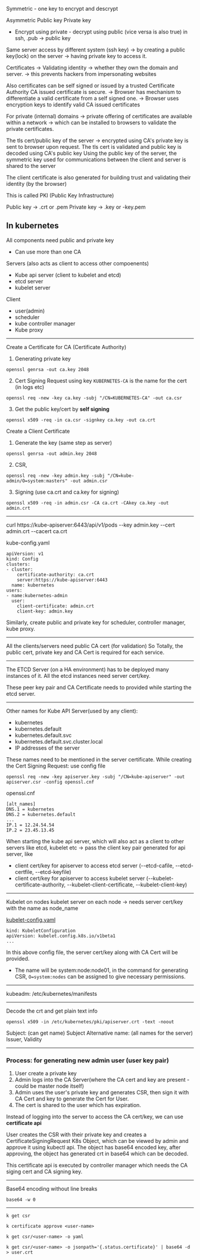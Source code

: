 

Symmetric - one key to encrypt and descrypt

Asymmetric
Public key
Private key

- Encrypt using private - decrypt using public (vice versa is also true)
in ssh, .pub -> public key

Same server access by different system (ssh key)
 -> by creating a public key(lock) on the server
 -> having private key to access it.

Certificates -> Validating identity -> whether they own the domain and server.
-> this prevents hackers from impersonating websites

Also certificates can be self signed or issued by a trusted Certificate Authority
CA issued certificate is secure. -> Browser has mechanism to differentiate a valid certificate from a self signed one.
-> Browser uses encryption keys to identify valid CA issued certificates

For private (internal) domains -> private offering of certificates are available within a network -> which can be installed to browsers to validate the private certificates.

The tls cert/public key of the server -> encrypted using CA's private key is sent to browser upon request.
The tls cert is validated and public key is decoded using CA's public key
Using the public key of the server, the symmetric key used for communications between the client and server is shared to the server

The client certificate is also generated for building trust and validating their identity (by the browser)

This is called PKI (Public Key Infrastructure)

Public key -> .crt or .pem
Private key -> .key or -key.pem

## In kubernetes
All components need public and private key
- Can use more than one CA

Servers (also acts as client to access other compoenents)
- Kube api server (client to kubelet and etcd)
- etcd server
- kubelet server

Client
- user(admin)
- scheduler
- kube controller manager
- Kube proxy

---
Create a Certificate for CA (Certificate Authority)

1. Generating private key
```
openssl genrsa -out ca.key 2048
```
2. Cert Signing Request using key
`KUBERNETES-CA` is the name for the cert (in logs etc)
```
openssl req -new -key ca.key -subj "/CN=KUBERNETES-CA" -out ca.csr
```
3. Get the public key/cert by **self signing**
```
openssl x509 -req -in ca.csr -signkey ca.key -out ca.crt
```

Create a Client Certificate
1. Generate the key (same step as server)
```
openssl genrsa -out admin.key 2048
```
2. CSR,
```
openssl req -new -key admin.key -subj "/CN=kube-admin/O=system:masters" -out admin.csr
```
3. Signing (use ca.crt and ca.key for signing)
```
openssl x509 -req -in admin.csr -CA ca.crt -CAkey ca.key -out admin.crt
```
---
curl https://kube-apiserver:6443/api/v1/pods --key admin.key --cert admin.crt --cacert ca.crt

kube-config.yaml
```
apiVersion: v1
kind: Config
clusters:
- cluster:
    certificate-authority: ca.crt
    server:https://kube-apiserver:6443
  name: kubernetes
users:
- name:kubernetes-admin
  user:
    client-certificate: admin.crt
    client-key: admin.key
```

Similarly, create public and private key for scheduler, controller manager, kube proxy.

---

All the clients/servers need public CA cert (for validation)
So Totally, the public cert, private key and CA Cert is required for each service.

---

The ETCD Server (on a HA environment) has to be deployed many instances of it.
All the etcd instances need server cert/key.

These peer key pair and CA Certificate needs to provided while starting the etcd server.

---
Other names for Kube API Server(used by any client):
- kubernetes
- kubernetes.default
- kubernetes.default.svc
- kubernetes.default.svc.cluster.local
- IP addresses of the server

These names need to be mentioned in the server certificate. While creating the Cert Signing Request: use config file
```
openssl req -new -key apiserver.key -subj "/CN=kube-apiserver" -out apiserver.csr -config openssl.cnf
```
openssl.cnf
```
[alt_names]
DNS.1 = kubernetes
DNS.2 = kubernetes.default
...
IP.1 = 12.24.54.54
IP.2 = 23.45.13.45
```

When starting the kube api server, which will also act as a client to other servers like etcd, kubelet etc -> pass the client key pair generated for api server, like
- client cert/key for apiserver to access etcd server (--etcd-cafile, --etcd-certfile, --etcd-keyfile)
- client cert/key for apiserver to access kubelet server (--kubelet-certificate-authority, --kubelet-client-certificate, --kubelet-client-key)

---
Kubelet on nodes
kubelet server on each node -> needs server cert/key with the name as node_name

[kubelet-config.yaml](https://kubernetes.io/docs/reference/config-api/kubelet-config.v1beta1/)
```
kind: KubeletConfiguration
apiVersion: kubelet.config.k8s.io/v1beta1
...
```
In this above config file, the server cert/key along with CA Cert will be provided.
- The name will be system:node:node01, in the command for generating CSR, `O=system:nodes` can be assigned to give necessary permissions.

---

kubeadm:
/etc/kubernetes/manifests

---
Decode the crt and get plain text info
```
openssl x509 -in /etc/kubernetes/pki/apiserver.crt -text -noout
```
Subject: (can get name)
Subject Alternative name: (all names for the server)
Issuer, Validity

---

### Process:  for generating new admin user (user key pair)
1. User create a private key
2. Admin logs into the CA Server(where the CA cert and key are present - could be master node itself)
3. Admin uses the user's private key and generates CSR, then sign it with CA Cert and key to generate the Cert for User.
4. The cert is shared to the user which has expiration.

Instead of logging into the server to access the CA cert/key, we can use **certificate api**

User creates the CSR with their private key and creates a CertificateSigningRequest K8s Object, which can be viewed by admin and approve it using kubectl api. The object has base64 encoded key, after approving, the object has generated crt in base64 which can be decoded.

This certificate api is executed by controller manager which needs the CA siging cert and CA signing key.

---
Base64 encoding without line breaks 
```
base64 -w 0
```

---

```
k get csr

k certificate approve <user-name>

k get csr/<user-name> -o yaml

k get csr/<user-name> -o jsonpath='{.status.certificate}' | base64 -d > user.crt
```

